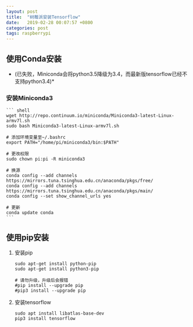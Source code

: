 ```yaml
---
layout: post
title:  "树莓派安装Tensorflow"
date:   2019-02-28 00:07:57 +0800
categories: post
tags: raspberrypi
---
```


## 使用Conda安装

* (已失败，Miniconda会将python3.5降级为3.4，而最新版tensorflow已经不支持python3.4)*

### 安装Miniconda3

    ``` shell
    wget http://repo.continuum.io/miniconda/Miniconda3-latest-Linux-armv7l.sh
    sudo bash Miniconda3-latest-Linux-armv7l.sh

    # 添加环境变量至~/.bashrc
    export PATH="/home/pi/miniconda3/bin:$PATH"

    # 更改权限
    sudo chown pi:pi -R miniconda3

    # 换源
    conda config --add channels https://mirrors.tuna.tsinghua.edu.cn/anaconda/pkgs/free/
    conda config --add channels https://mirrors.tuna.tsinghua.edu.cn/anaconda/pkgs/main/
    conda config --set show_channel_urls yes

    # 更新
    conda update conda
    ```

## 使用pip安装

1. 安装pip

    ``` shell
    sudo apt-get install python-pip
    sudo apt-get install python3-pip

    # 请勿升级，升级后会报错
    #pip install --upgrade pip
    #pip3 install --upgrade pip
    ```

2. 安装tensorflow

    ``` shell
    sudo apt install libatlas-base-dev
    pip3 install tensorflow
    ```